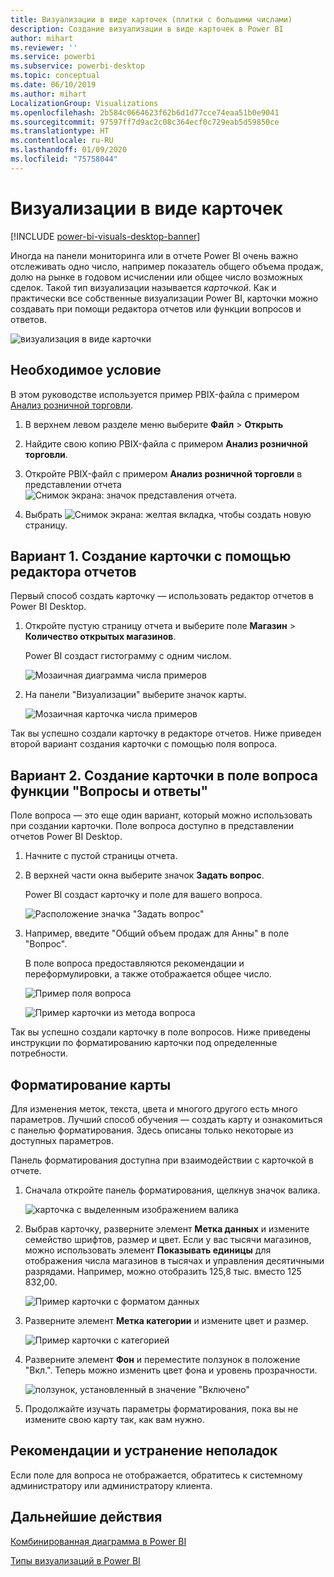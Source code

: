 ```yaml
---
title: Визуализации в виде карточек (плитки с большими числами)
description: Создание визуализации в виде карточек в Power BI
author: mihart
ms.reviewer: ''
ms.service: powerbi
ms.subservice: powerbi-desktop
ms.topic: conceptual
ms.date: 06/10/2019
ms.author: mihart
LocalizationGroup: Visualizations
ms.openlocfilehash: 2b584c0664623f62b6d1d77cce74eaa51b0e9041
ms.sourcegitcommit: 97597ff7d9ac2c08c364ecf0c729eab5d59850ce
ms.translationtype: HT
ms.contentlocale: ru-RU
ms.lasthandoff: 01/09/2020
ms.locfileid: "75758044"
---
```

# <a name="create-card-visualizations"></a>Визуализации в виде карточек

[!INCLUDE [power-bi-visuals-desktop-banner](../includes/power-bi-visuals-desktop-banner.md)]

Иногда на панели мониторинга или в отчете Power BI очень важно отслеживать одно число, например показатель общего объема продаж, долю на рынке в годовом исчислении или общее число возможных сделок. Такой тип визуализации называется *карточкой*. Как и практически все собственные визуализации Power BI, карточки можно создавать при помощи редактора отчетов или функции вопросов и ответов.

![визуализация в виде карточки](media/power-bi-visualization-card/pbi-opptuntiescard.png)

## <a name="prerequisite"></a>Необходимое условие

В этом руководстве используется пример PBIX-файла с примером [Анализ розничной торговли](https://download.microsoft.com/download/9/6/D/96DDC2FF-2568-491D-AAFA-AFDD6F763AE3/Retail%20Analysis%20Sample%20PBIX.pbix).

1. В верхнем левом разделе меню выберите **Файл** \> **Открыть**
   
2. Найдите свою копию PBIX-файла с примером **Анализ розничной торговли**.

1. Откройте PBIX-файл с примером **Анализ розничной торговли** в представлении отчета ![Снимок экрана: значок представления отчета](media/power-bi-visualization-kpi/power-bi-report-view.png).

1. Выбрать ![Снимок экрана: желтая вкладка,](media/power-bi-visualization-kpi/power-bi-yellow-tab.png) чтобы создать новую страницу.

## <a name="option-1-create-a-card-using-the-report-editor"></a>Вариант 1. Создание карточки с помощью редактора отчетов

Первый способ создать карточку — использовать редактор отчетов в Power BI Desktop.

1. Откройте пустую страницу отчета и выберите поле **Магазин** \> **Количество открытых магазинов**.

    Power BI создаст гистограмму с одним числом.

   ![Мозаичная диаграмма числа примеров](media/power-bi-visualization-card/pbi-overview-chart.png)

2. На панели "Визуализации" выберите значок карты.

   ![Мозаичная карточка числа примеров](media/power-bi-visualization-card/power-bi-card-visualization.png)

Так вы успешно создали карточку в редакторе отчетов. Ниже приведен второй вариант создания карточки с помощью поля вопроса.

## <a name="option-2-create-a-card-from-the-qa-question-box"></a>Вариант 2. Создание карточки в поле вопроса функции "Вопросы и ответы"
Поле вопроса — это еще один вариант, который можно использовать при создании карточки. Поле вопроса доступно в представлении отчетов Power BI Desktop.

1. Начните с пустой страницы отчета.

1. В верхней части окна выберите значок **Задать вопрос**. 

    Power BI создаст карточку и поле для вашего вопроса. 

   ![Расположение значка "Задать вопрос"](media/power-bi-visualization-card/power-bi-q-and-a-overview.png)

2. Например, введите "Общий объем продаж для Анны" в поле "Вопрос".

    В поле вопроса предоставляются рекомендации и переформулировки, а также отображается общее число.  

   ![Пример поля вопроса](media/power-bi-visualization-card/power-bi-q-and-a-box.png)

   ![Пример карточки из метода вопроса](media/power-bi-visualization-card/power-bi-q-and-a-card.png)

Так вы успешно создали карточку в поле вопросов. Ниже приведены инструкции по форматированию карточки под определенные потребности.

## <a name="format-a-card"></a>Форматирование карты
Для изменения меток, текста, цвета и многого другого есть много параметров. Лучший способ обучения — создать карту и ознакомиться с панелью форматирования. Здесь описаны только некоторые из доступных параметров. 

Панель форматирования доступна при взаимодействии с карточкой в отчете. 

1. Сначала откройте панель форматирования, щелкнув значок валика. 

    ![карточка с выделенным изображением валика](media/power-bi-visualization-card/power-bi-format-card-2.png)

2. Выбрав карточку, разверните элемент **Метка данных** и измените семейство шрифтов, размер и цвет. Если у вас тысячи магазинов, можно использовать элемент **Показывать единицы** для отображения числа магазинов в тысячах и управления десятичными разрядами. Например, можно отобразить 125,8 тыс. вместо 125 832,00.

    ![Пример карточки с форматом данных](media/power-bi-visualization-card/power-bi-card-format-2.png)

3.  Разверните элемент **Метка категории** и измените цвет и размер.

    ![Пример карточки с категорией](media/power-bi-visualization-card/power-bi-card-format-category.png)

4. Разверните элемент **Фон** и переместите ползунок в положение "Вкл.".  Теперь можно изменить цвет фона и уровень прозрачности.

    ![ползунок, установленный в значение "Включено"](media/power-bi-visualization-card/power-bi-format-color-2.png)

5. Продолжайте изучать параметры форматирования, пока вы не измените свою карту так, как вам нужно. 

## <a name="considerations-and-troubleshooting"></a>Рекомендации и устранение неполадок
Если поле для вопроса не отображается, обратитесь к системному администратору или администратору клиента.    

## <a name="next-steps"></a>Дальнейшие действия
[Комбинированная диаграмма в Power BI](power-bi-visualization-combo-chart.md)

[Типы визуализаций в Power BI](power-bi-visualization-types-for-reports-and-q-and-a.md)
